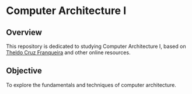 # Computer Architecture I

## Overview

This repository is dedicated to studying Computer Architecture I, based on [Theldo Cruz Franqueira](https://www.escavador.com/sobre/1490987/theldo-cruz-franqueira) and other online resources.

## Objective

To explore the fundamentals and techniques of computer architecture.
